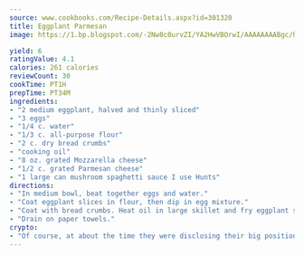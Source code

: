 ```yaml
---
source: www.cookbooks.com/Recipe-Details.aspx?id=301320
title: Eggplant Parmesan
image: https://1.bp.blogspot.com/-2Nw8c0urvZI/YA2HwVBOrwI/AAAAAAAABgc/hcoCuYbLRGghREWYfHLERS8jzKEXzVPXwCLcBGAsYHQ/s154/14.png

yield: 6
ratingValue: 4.1
calories: 261 calories
reviewCount: 30
cookTime: PT1H
prepTime: PT34M
ingredients:
- "2 medium eggplant, halved and thinly sliced"
- "3 eggs"
- "1/4 c. water"
- "1/3 c. all-purpose flour"
- "2 c. dry bread crumbs"
- "cooking oil"
- "8 oz. grated Mozzarella cheese"
- "1/2 c. grated Parmesan cheese"
- "1 large can mushroom spaghetti sauce I use Hunts"
directions:
- "In medium bowl, beat together eggs and water."
- "Coat eggplant slices in flour, then dip in egg mixture."
- "Coat with bread crumbs. Heat oil in large skillet and fry eggplant slices until lightly browned, turning once."
- "Drain on paper towels."
crypto:
- "Of course, at about the time they were disclosing their big position, Bitcoin started to crash."
---
```

